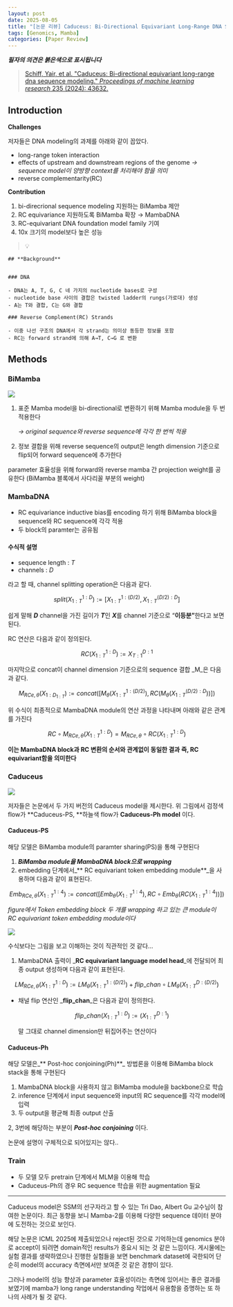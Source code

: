 ```yaml
---
layout: post
date: 2025-08-05
title: "[논문 리뷰] Caduceus: Bi-Directional Equivariant Long-Range DNA Sequence Modeling"
tags: [Genomics, Mamba]
categories: [Paper Review]
---
```


<span class="notion-red">_**필자의 의견은 붉은색으로 표시됩니다**_</span>


> [Schiff, Yair, et al. "Caduceus: Bi-directional equivariant long-range dna sequence modeling." ](https://pmc.ncbi.nlm.nih.gov/articles/PMC12189541/)[_Proceedings of machine learning research_](https://pmc.ncbi.nlm.nih.gov/articles/PMC12189541/)[ 235 (2024): 43632.](https://pmc.ncbi.nlm.nih.gov/articles/PMC12189541/)



## Introduction


**Challenges**


저자들은 DNA modeling의 과제를 아래와 같이 꼽았다.

- long-range token interaction
- effects of upstream and downstream regions of the genome 
_→ sequence model이 양방향 context를 처리해야 함을 의미_
- reverse complementarity(RC)

**Contribution**

1. bi-direcrional sequence modeling 지원하는 BiMamba 제안
1. RC equivariance 지원하도록 BiMamba 확장 → MambaDNA
1. RC-equivariant DNA foundation model family 기여
1. 10x 크기의 model보다 높은 성능

> 💡 


	## **Background**


	### DNA

	- DNA는 A, T, G, C 네 가지의 nucleotide bases로 구성
	- nucleotide base 사이의 결합은 twisted ladder의 rungs(가로대) 생성
	- A는 T와 결합, C는 G와 결합

	### Reverse Complement(RC) Strands

	- 이중 나선 구조의 DNA에서 각 strand는 의미상 동등한 정보를 포함
	- RC는 forward strand에 의해 A→T, C→G 로 변환


## Methods



### BiMamba


![](https://prod-files-secure.s3.us-west-2.amazonaws.com/542b861c-36a8-4051-84e5-8804b6728dba/2c247d59-7815-4980-99f0-8f0d21f445a7/image.png?X-Amz-Algorithm=AWS4-HMAC-SHA256&X-Amz-Content-Sha256=UNSIGNED-PAYLOAD&X-Amz-Credential=ASIAZI2LB466Z2UUFIQH%2F20250919%2Fus-west-2%2Fs3%2Faws4_request&X-Amz-Date=20250919T090052Z&X-Amz-Expires=3600&X-Amz-Security-Token=IQoJb3JpZ2luX2VjEFUaCXVzLXdlc3QtMiJHMEUCIA%2BUrIOCMSEuAzbMWvXLb58DFblPJK4SmCMh%2B8Dp3snYAiEAwoQ9ggFBUzyEg83ZBvZkKAiBb2255VATdFCnncCFnEQqiAQIzv%2F%2F%2F%2F%2F%2F%2F%2F%2F%2FARAAGgw2Mzc0MjMxODM4MDUiDDDm%2FUhm%2Bie9rsARIircA9Xw8R%2FIuBheC89Q0SM1TN%2F3IbMDZTs%2FXfsTd6Xwor3F6ZoH9D1qVtTOpnevayTIs%2FAdWyEcAvRRzg9%2BWUHDR%2F3D%2F3%2BtIvcHy6kMR6423I4e%2FLnMUnKPZ7w5JKgUzs9dg3kqKFMscgJKRAvoLW1xGw5JGsG9IB4HPXRC6WBbJux%2F%2BYzMmMrpMPe4Now78DizYTXFTyZXwEaGZSqiraZBM52%2FqwOJtbVNFrlVNfIVAeb1LW7FS08T%2FLRpohNbOyH012QuK5Pucbc72H4%2BbwRTn12eqvWtR7fR5YRTSekR%2FjWsljQA7UdGceHaqqAHEbG%2FYKLfABnpv90DNMI12iO%2F3jIo1B%2BVUel4e%2FoNPyeJFBg4MPkdaiLJo6zrxxA997h4eutS3CKsHgCmmU%2BkaOy1VrXVi7Ig9AiFzFxcnfh3eniuqCez4C1m44GrC5u2YO9yMO4x%2BWDTd%2FCF%2FRRUPf57QNxXWOWVLhg3wUWJnoCUFf3fi6J9X73rNnrbJBRX0r6X3lEU5QkanJpSwAqAoZV7Re6RJ%2BJ0b4zHJW8shDrFApB5%2BgUKVlk7Xq93q9XXmA8HL84FqnoNAUNEfuvjrhq6MNoDsYnMNsScv8DIHZbPbwtPLfPHw%2BoUdUWHYjlsMOC%2Fs8YGOqUBX2VXkIB9Egat8cRaIFR5rTfc1l5MuscIBHO3JayN14MRF%2BOO8dhwukSBxj4ZyZDa4TH52qCWqLEgSYH0R2XtEzo40nqxZ%2Bq5ndF%2F9zADdlFD4i%2BtGD9Qr%2Fk91K0ny51UTs2HdbH6v85wAgPuSSZUv3o7%2BRLUHtlFtou1Rp2lDbGb%2BdtiFoTi2ru%2Bo7Qak3jYx54v%2B91FS7bAXCsNiNuG2dtF83Pg&X-Amz-Signature=1a474c2a73d06c36ebaf6a355cf0bdde2b5d8a90bfa66ea4f01feea36a391b84&X-Amz-SignedHeaders=host&x-amz-checksum-mode=ENABLED&x-id=GetObject)

1. 표준 Mamba model을 bi-directional로 변환하기 위해 Mamba module을 두 번 적용한다

	_→ original sequence와 reverse sequence에 각각 한 번씩 적용_

1. 정보 결합을 위해 reverse sequence의 output은 length dimension 기준으로 flip되어 forward sequence에 추가한다

parameter 효율성을 위해 forward와 reverse mamba 간 projection weight를 공유한다 (BiMamba 블록에서 사다리꼴 부분의 weight)



### MambaDNA

- RC equivariance inductive bias를 encoding 하기 위해 BiMamba block을 sequence와 RC sequence에 각각 적용
- 두 block의 paramter는 공유됨


#### 수식적 설명

- sequence length : _T_
- channels : _D_

라고 할 때,  channel splitting operation은 다음과 같다.


$$
split(X^{1:D}_{1:T}):=[X^{1:(D/2)}_{1:T},X^{(D/2):D}_{1:T}]
$$


<span class="notion-red">쉽게 말해 </span><span class="notion-red">_**D**_</span><span class="notion-red"> channel을 가진 길이가 </span><span class="notion-red">_**T**_</span><span class="notion-red">인 </span><span class="notion-red">_**X**_</span><span class="notion-red">를 channel 기준으로 “</span><span class="notion-red">**이등분”**</span><span class="notion-red">한다고 보면 된다.</span>


RC 연산은 다음과 같이 정의된다.


$$
RC(X^{1:D}_{1:T}):=X^{D:1}_{T:1}
$$


마지막으로 concat이 channel dimension 기준으로의 sequence 결합 _M_은 다음과 같다.


$$
M_{RCe,\theta}(X_{1:D_{1:T}}):=concat([M_{\theta}(X^{1:(D/2)}_{1:T}),RC(M_{\theta}(X^{(D/2):D}_{1:T}))])
$$


위 수식이 최종적으로 MambaDNA module의 연산 과정을 나타내며 아래와 같은 관계를 가진다


$$
RC\circ M_{RCe,\theta}(X^{1:D}_{1:T}) = M_{RCe,\theta} \circ RC(X^{1:D}_{1:T})
$$


**이는 MambaDNA block과 RC 변환의 순서와 관계없이 동일한 결과 즉, RC equivariant함을 의미한다**



### Caduceus


![](https://prod-files-secure.s3.us-west-2.amazonaws.com/542b861c-36a8-4051-84e5-8804b6728dba/f94a60d7-8145-473b-aef9-7c68d3ec604a/image.png?X-Amz-Algorithm=AWS4-HMAC-SHA256&X-Amz-Content-Sha256=UNSIGNED-PAYLOAD&X-Amz-Credential=ASIAZI2LB466Z2UUFIQH%2F20250919%2Fus-west-2%2Fs3%2Faws4_request&X-Amz-Date=20250919T090057Z&X-Amz-Expires=3600&X-Amz-Security-Token=IQoJb3JpZ2luX2VjEFUaCXVzLXdlc3QtMiJHMEUCIA%2BUrIOCMSEuAzbMWvXLb58DFblPJK4SmCMh%2B8Dp3snYAiEAwoQ9ggFBUzyEg83ZBvZkKAiBb2255VATdFCnncCFnEQqiAQIzv%2F%2F%2F%2F%2F%2F%2F%2F%2F%2FARAAGgw2Mzc0MjMxODM4MDUiDDDm%2FUhm%2Bie9rsARIircA9Xw8R%2FIuBheC89Q0SM1TN%2F3IbMDZTs%2FXfsTd6Xwor3F6ZoH9D1qVtTOpnevayTIs%2FAdWyEcAvRRzg9%2BWUHDR%2F3D%2F3%2BtIvcHy6kMR6423I4e%2FLnMUnKPZ7w5JKgUzs9dg3kqKFMscgJKRAvoLW1xGw5JGsG9IB4HPXRC6WBbJux%2F%2BYzMmMrpMPe4Now78DizYTXFTyZXwEaGZSqiraZBM52%2FqwOJtbVNFrlVNfIVAeb1LW7FS08T%2FLRpohNbOyH012QuK5Pucbc72H4%2BbwRTn12eqvWtR7fR5YRTSekR%2FjWsljQA7UdGceHaqqAHEbG%2FYKLfABnpv90DNMI12iO%2F3jIo1B%2BVUel4e%2FoNPyeJFBg4MPkdaiLJo6zrxxA997h4eutS3CKsHgCmmU%2BkaOy1VrXVi7Ig9AiFzFxcnfh3eniuqCez4C1m44GrC5u2YO9yMO4x%2BWDTd%2FCF%2FRRUPf57QNxXWOWVLhg3wUWJnoCUFf3fi6J9X73rNnrbJBRX0r6X3lEU5QkanJpSwAqAoZV7Re6RJ%2BJ0b4zHJW8shDrFApB5%2BgUKVlk7Xq93q9XXmA8HL84FqnoNAUNEfuvjrhq6MNoDsYnMNsScv8DIHZbPbwtPLfPHw%2BoUdUWHYjlsMOC%2Fs8YGOqUBX2VXkIB9Egat8cRaIFR5rTfc1l5MuscIBHO3JayN14MRF%2BOO8dhwukSBxj4ZyZDa4TH52qCWqLEgSYH0R2XtEzo40nqxZ%2Bq5ndF%2F9zADdlFD4i%2BtGD9Qr%2Fk91K0ny51UTs2HdbH6v85wAgPuSSZUv3o7%2BRLUHtlFtou1Rp2lDbGb%2BdtiFoTi2ru%2Bo7Qak3jYx54v%2B91FS7bAXCsNiNuG2dtF83Pg&X-Amz-Signature=f64d758326bb1364165cc0875565cc8e0d5366590ed5459a5accc847dd2a3b81&X-Amz-SignedHeaders=host&x-amz-checksum-mode=ENABLED&x-id=GetObject)


저자들은 논문에서 두 가지 버전의 Caduceus model을 제시한다. 위 그림에서 검정색 flow가 **Caduceus-PS, **하늘색 flow가 **Caduceus-Ph model** 이다.



#### Caduceus-PS


해당 모델은 BiMamba module의 paramter sharing(PS)을 통해 구현된다

1. _**BiMamba module을 MambaDNA block으로 wrapping**_
1. embedding 단계에서_** RC equivariant token embedding module**_을 사용하며 다음과 같이 표현된다.

$$
Emb_{RCe,\theta}(X^{1:4}_{1:T}):=concat([Emb_{\theta}(X^{1:4}_{1:T}),RC \circ Emb_{\theta}(RC(X^{1:4}_{1:T}))])
$$


_figure에서 Token embedding block 두 개를 wrapping 하고 있는 큰 module이 RC equivariant token embedding module이다_


![](https://prod-files-secure.s3.us-west-2.amazonaws.com/542b861c-36a8-4051-84e5-8804b6728dba/b175e4da-71eb-4e91-8c23-a06dabe673c9/image.png?X-Amz-Algorithm=AWS4-HMAC-SHA256&X-Amz-Content-Sha256=UNSIGNED-PAYLOAD&X-Amz-Credential=ASIAZI2LB466Z2UUFIQH%2F20250919%2Fus-west-2%2Fs3%2Faws4_request&X-Amz-Date=20250919T090057Z&X-Amz-Expires=3600&X-Amz-Security-Token=IQoJb3JpZ2luX2VjEFUaCXVzLXdlc3QtMiJHMEUCIA%2BUrIOCMSEuAzbMWvXLb58DFblPJK4SmCMh%2B8Dp3snYAiEAwoQ9ggFBUzyEg83ZBvZkKAiBb2255VATdFCnncCFnEQqiAQIzv%2F%2F%2F%2F%2F%2F%2F%2F%2F%2FARAAGgw2Mzc0MjMxODM4MDUiDDDm%2FUhm%2Bie9rsARIircA9Xw8R%2FIuBheC89Q0SM1TN%2F3IbMDZTs%2FXfsTd6Xwor3F6ZoH9D1qVtTOpnevayTIs%2FAdWyEcAvRRzg9%2BWUHDR%2F3D%2F3%2BtIvcHy6kMR6423I4e%2FLnMUnKPZ7w5JKgUzs9dg3kqKFMscgJKRAvoLW1xGw5JGsG9IB4HPXRC6WBbJux%2F%2BYzMmMrpMPe4Now78DizYTXFTyZXwEaGZSqiraZBM52%2FqwOJtbVNFrlVNfIVAeb1LW7FS08T%2FLRpohNbOyH012QuK5Pucbc72H4%2BbwRTn12eqvWtR7fR5YRTSekR%2FjWsljQA7UdGceHaqqAHEbG%2FYKLfABnpv90DNMI12iO%2F3jIo1B%2BVUel4e%2FoNPyeJFBg4MPkdaiLJo6zrxxA997h4eutS3CKsHgCmmU%2BkaOy1VrXVi7Ig9AiFzFxcnfh3eniuqCez4C1m44GrC5u2YO9yMO4x%2BWDTd%2FCF%2FRRUPf57QNxXWOWVLhg3wUWJnoCUFf3fi6J9X73rNnrbJBRX0r6X3lEU5QkanJpSwAqAoZV7Re6RJ%2BJ0b4zHJW8shDrFApB5%2BgUKVlk7Xq93q9XXmA8HL84FqnoNAUNEfuvjrhq6MNoDsYnMNsScv8DIHZbPbwtPLfPHw%2BoUdUWHYjlsMOC%2Fs8YGOqUBX2VXkIB9Egat8cRaIFR5rTfc1l5MuscIBHO3JayN14MRF%2BOO8dhwukSBxj4ZyZDa4TH52qCWqLEgSYH0R2XtEzo40nqxZ%2Bq5ndF%2F9zADdlFD4i%2BtGD9Qr%2Fk91K0ny51UTs2HdbH6v85wAgPuSSZUv3o7%2BRLUHtlFtou1Rp2lDbGb%2BdtiFoTi2ru%2Bo7Qak3jYx54v%2B91FS7bAXCsNiNuG2dtF83Pg&X-Amz-Signature=205f2665616f091164a6c80f6b315c30268bf138b05ee728f1086f38a7ea8734&X-Amz-SignedHeaders=host&x-amz-checksum-mode=ENABLED&x-id=GetObject)


<span class="notion-red">수식보다는 그림을 보고 이해하는 것이 직관적인 것 같다…</span>

1. MambaDNA 출력이 _**RC equivariant language model head**_에 전달되어 최종 output 생성하며 다음과 같이 표현된다.

$$
LM_{RCe,\theta}(X^{1:D}_{1:T}):= LM_{\theta}(X^{1:(D/2)}_{1:T})+flip\_chan\circ LM_{\theta}(X^{D:(D/2)}_{1:T})
$$

- 채널 flip 연산인 _**flip\_chan**_은 다음과 같이 정의한다.

	$$
	flip\_chan(X^{1:D}_{1:T}):=(X^{D:1}_{1:T})
	$$


	말 그대로 channel dimension만 뒤집어주는 연산이다



#### Caduceus-Ph


해당 모델은_** Post-hoc conjoining(Ph)**_ 방법론을 이용해 BiMamba block stack을 통해 구현된다

1. MambaDNA block을 사용하지 않고 BiMamba module을 backbone으로 학습
1. inference 단계에서 input sequence와 input의 RC sequence를 각각 model에 입력
1. 두 output을 평균해 최종 output 산출

2, 3번에 해당하는 부분이 _**Post-hoc conjoining**_ 이다.


<span class="notion-red">논문에 설명이 구체적으로 되어있지는 않다..</span>



### Train

- 두 모델 모두 pretrain 단계에서 MLM을 이용해 학습
- Caduceus-Ph의 경우 RC sequence 학습을 위한 augmentation 필요

---


<span class="notion-red">Caduceus model은 SSM의 선구자라고 할 수 있는 Tri Dao, Albert Gu 교수님이 참여한 논문이다. 최근 동향을 보니 Mamba-2를 이용해 다양한 sequence 데이터 분야에 도전하는 것으로 보인다.</span>


<span class="notion-red">해당 논문은 ICML 2025에 제출되었으나 reject된 것으로 기억하는데 genomics 분야로 accept이 되려면 domain적인 results가 중요시 되는 것 같은 느낌이다. 게시물에는 실험 결과를 생략하였으나 진행한 실험들을 보면 benchmark dataset에 국한되어 단순히 model의 accuracy 측면에서만 보여준 것 같은 경향이 있다.</span>


<span class="notion-red">그러나 model의 성능 향상과 parameter 효율성이라는 측면에 있어서는 좋은 결과를 보였기에 mamba가 long range understanding 작업에서 유용함을 증명하는 또 하나의 사례가 될 것 같다.</span>

